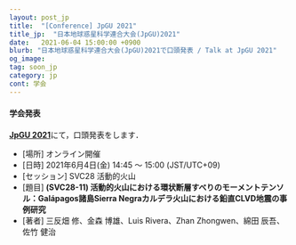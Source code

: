 ```yaml
---
layout: post_jp
title:  "[Conference] JpGU 2021"
title_jp:  "日本地球惑星科学連合大会(JpGU)2021"
date:   2021-06-04 15:00:00 +0900
blurb: "日本地球惑星科学連合大会(JpGU)2021で口頭発表 / Talk at JpGU 2021"
og_image:
tag: soon_jp
category: jp
cont: 学会
---
```


#### **学会発表**

[**JpGU 2021**](http://www.jpgu.org/meeting_j2021/)にて，口頭発表をします．

- [場所] オンライン開催
- [日時] 2021年6月4日(金) 14:45 〜 15:00 (JST/UTC+09)
- [セッション] SVC28 活動的⽕⼭
- [題目] **(SVC28-11) 活動的火山における環状断層すべりのモーメントテンソル：Galápagos諸島Sierra Negraカルデラ火山における鉛直CLVD地震の事例研究**
- [著者] 三反畑 修、金森 博雄、Luis Rivera、Zhan Zhongwen、綿田 辰吾、佐竹 健治

